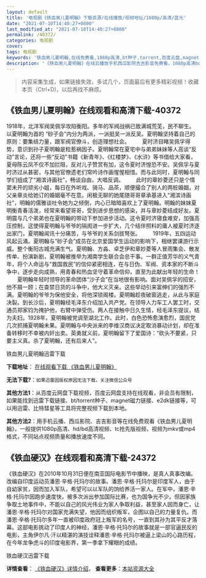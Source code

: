```yaml
---
layout: default
title: '电视剧《铁血男儿夏明翰》下载资源/在线播放/视频地址/1080p/高清/蓝光'
date: "2021-07-10T14:40:27+0800"
last_modified_at: "2021-07-10T14:40:27+0800"
permalink: /40372/
categories: 电视剧
cover:
tags: 电视剧
keywords: '铁血男儿夏明翰,在线免费看,1080p高清,bt种子,torrent,百度云盘,magnet,磁力链,迅雷下载资源'
description: '《铁血男儿夏明翰》在线云播放手机西瓜影院吉吉影音免费看，1080p高清bd/hd未删减完整版和tc抢先枪版，mkv/mp4格式，附带bt/torrent种子、magnet/磁力链、百度云盘、网盘资源迅雷下载链接'
---
```


>内容采集生成，如果链接失效，多试几个，页面最后有更多精彩视频！收藏本页（Ctrl+D)，以后再找不麻烦。


## 《铁血男儿夏明翰》在线观看和高清下载-40372

1918年，北洋军阀吴佩孚攻陷衡阳。多年的军阀战祸已致满城荒芜，民不聊生。以夏明翰为首的 “砂子会&rdquo;内分为两派，一派挺吴一派反吴。夏明翰坚持着自己的原则：要集结力量，跟军阀官僚斗，创造理想社会。 　　夏时济目睹吴佩孚得势，意识到孙子夏明翰是粒惹祸因子。夏明翰常在夏宅中与弟弟妹妹等人高谈“反动”言论，还将一些&ldquo;反动”书籍《新青年》、《红楼梦》、《水浒》等书借给大家看，夏母陈云凤不仅不加拦阻，反对儿子赞赏有加，这令夏时济惶恐不安。吴佩孚与夏时济过从甚密，与其他官僚遗老们常吟诗作画惺惺相惜。而与此同时，夏明翰与同学们组成了“湘滨诗画社&rdquo;，畅谈自由，大唱反调。 　　此时的章妙菱还只是个情窦未开的顽劣小姐，每日在外听戏、骑马、品茶，顺便撮合了别人的两桩婚姻，对父亲章炎给她订的婚姻毫不在意。闲极无聊的她尾随哥哥章承基进入“湘滨诗画社&rdquo;，明翰的儒雅谈吐令她为之倾倒，内心已暗暗喜欢上了夏明翰。明翰的妹妹夏明衡青春活泼，经常来看望哥哥，受到进步思想的感染，并与章妙菱结成好友。夏明震与几个弟弟也在夏明翰的带动下参加进步活动。这令夏时济寝食难安，加强高压控制，这使得夏明翰与爷爷的隔阂进一步扩大，几个结伴照料的庸人被夏时济逐出家门，夏明翰闻讯十分痛苦，与爷爷的关系剑拔弩张。 　　1919年，五四运动风起云涌。夏明翰与&ldquo;砂子会&rdquo;成员在北京爱国学生运动的影响下，相继罢课游行示威。整个衡阳古城充满生气。夏明翰、方淼、卓芝伊和章妙菱等人冒雨集会、散发传单、扮演新剧，夏明翰被推举为湘南学生联合会总干事。一群正值芳华的义气青年，将个人命运与&ldquo;救国救民”的信仰紧密相连，在与日伪、军阀、资本家的不断斗争中，逐步走向成熟，用青春和热血坚守着革命信仰，直至为此献出年轻的生命！ 　　夏明翰年轻时领导的革命团体&ldquo;沙子会&rdquo;在当地很有影响。面对吴佩孚的招安，他不屑一顾；在查禁日货的斗争中，他大义灭亲。这些举动引来富绅们的强烈不满。夏明翰的爷爷为保他安全，将他深锁阁楼。夏明翰趁夜破窗逃走，从此与家庭决裂。到长沙后，夏明翰经毛泽东介绍加入共产党。在领导人力车工人罢工时，交通员郑家钧为掩护他，右臂中弹受伤。两人在接触中日久生情，经毛泽东提议，结为夫妇。1928年，夏明翰被党调至湖北工作。此时，白色恐怖愈演愈烈，国民党几次抓捕夏明翰未果。夏明翰与中央派来的李维汉商议决定取消暴动计划，却在准备转移时不幸被内奸出卖。英勇就义前，夏明翰留下了爱国诗：&ldquo;砍头不要紧，只要主义真。杀了夏明翰，还有后来人”。<br />


铁血男儿夏明翰迅雷下载

**下载地址**： [在线观看下载 《铁血男儿夏明翰》](https://www.993dy.com//vod-detail-id-11909.html) 


**无法下载?**：`如果迅雷因版权原因无法下载，关注微信公众号 `

**其他方法1**：从百度云网盘下载视频，百度云网盘支持在线观看，非会员有限制，如果能找到迅雷下载链接、bt/torrent种子、magnet磁力链接、e2dk链接等，可以用迅雷、比特彗星等工具将完整视频下载到本地。

**其他方法2**：用手机云播、西瓜影院、吉吉影音等在线免费观看《铁血男儿夏明翰》，一般提供1080p高清、hd/bd高清视频、tc抢先版视频，视频为mkv或mp4格式，不同站点视频质量和播放速度不同。


## 《铁血硬汉》在线观看和高清下载-24372

《铁血硬汉》在2010年10月31日便在南亚国际电影节中播映，是真人真事改编。改编自印度运动员潘恩&middot;辛格·托玛尔的故事。潘恩&middot;辛格·托玛尔是印度军人，由于自幼家贫，因而加入军队，希望可以以军队的饷给养活一家人。在军中，潘恩&middot;辛格·托玛尔因跑步速度快，被多次派出参加国际比赛，也为国争光不少。但因家族争取土地事件中，不能以自己的风光伟业为家人争取利益，甚至家人因而身亡，让潘恩&middot;辛格·托玛尔对国家充满失望，他因而组织叛军，企图以自己的力量复仇。而潘恩&middot;辛格·托玛尔多年一直被印度政府冠上叛军的名号，一直到其孙为其平反才落幕。这部电影挑动了印度人的神经，潘恩&middot;辛格·托玛尔的故事就是一部官逼民反的电影，主角伊尔凡·汗以精湛的演技诠释潘恩·辛格·托玛尔被逼上梁山的心路历程，在今年龙争虎斗的印度电影界，第一季拿下耀眼的成绩。


铁血硬汉迅雷下载

**详情查看**： [《铁血硬汉》详情介绍](/movie/24372/)， **查看更多**：[本站资源大全](/movie/t/all/)

